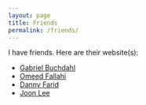 ```yaml
---
layout: page
title: Friends
permalink: /friends/
---
```


I have friends. Here are their website(s):
- [Gabriel Buchdahl][gabe]
- [Omeed Fallahi][omeed]
- [Danny Farid][danny]
- [Joon Lee][joon]

[gabe]:  https://buchdahl.com/
[omeed]: https://www.omeedfallahi.com
[danny]: https://www.dannyfarid.com
[joon]:  https://joonhyuklee.github.io

